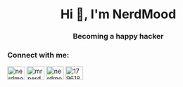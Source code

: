 <h1 align="center">Hi 👋, I'm NerdMood</h1>
<h3 align="center">Becoming a happy hacker</h3>

<h3 align="left">Connect with me:</h3>
<p align="left">
<a href="https://linkedin.com/in/nerdmood" target="blank"><img align="center" src="https://raw.githubusercontent.com/rahuldkjain/github-profile-readme-generator/master/src/images/icons/Social/linked-in-alt.svg" alt="nerdmood" height="30" width="40" /></a>
<a href="https://instagram.com/mrnerdmood" target="blank"><img align="center" src="https://raw.githubusercontent.com/rahuldkjain/github-profile-readme-generator/master/src/images/icons/Social/instagram.svg" alt="mrnerdmood" height="30" width="40" /></a>
<a href="https://codeforces.com/profile/nerdmood" target="blank"><img align="center" src="https://raw.githubusercontent.com/rahuldkjain/github-profile-readme-generator/master/src/images/icons/Social/codeforces.svg" alt="nerdmood" height="30" width="40" /></a>
<a href="https://stackoverflow.com/users/17961853" target="blank"><img align="center" src="https://raw.githubusercontent.com/rahuldkjain/github-profile-readme-generator/master/src/images/icons/Social/stack-overflow.svg" alt="17961853" height="30" width="40" /></a>
</p>
